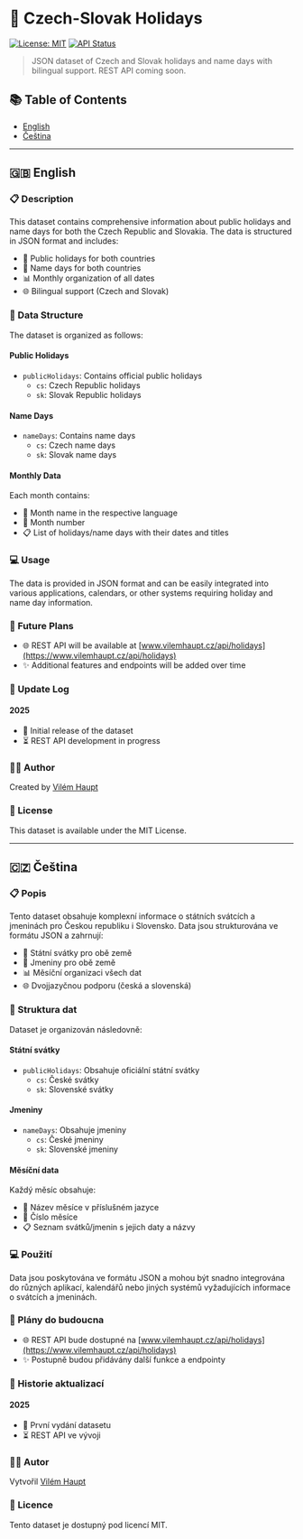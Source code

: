# 🎉 Czech-Slovak Holidays

[![License: MIT](https://img.shields.io/badge/License-MIT-yellow.svg)](https://opensource.org/licenses/MIT)
[![API Status](https://img.shields.io/badge/API-Coming%20Soon-blue)](https://www.vilemhaupt.cz/api/holidays)

> JSON dataset of Czech and Slovak holidays and name days with bilingual support. REST API coming soon.

## 📚 Table of Contents
- [English](#-english)
- [Čeština](#-čeština)

---

## 🇬🇧 English

### 📋 Description
This dataset contains comprehensive information about public holidays and name days for both the Czech Republic and Slovakia. The data is structured in JSON format and includes:

- 🎊 Public holidays for both countries
- 📅 Name days for both countries
- 📊 Monthly organization of all dates
- 🌐 Bilingual support (Czech and Slovak)

### 📁 Data Structure
The dataset is organized as follows:

#### Public Holidays
- `publicHolidays`: Contains official public holidays
  - `cs`: Czech Republic holidays
  - `sk`: Slovak Republic holidays

#### Name Days
- `nameDays`: Contains name days
  - `cs`: Czech name days
  - `sk`: Slovak name days

#### Monthly Data
Each month contains:
- 📝 Month name in the respective language
- 🔢 Month number
- 📋 List of holidays/name days with their dates and titles

### 💻 Usage
The data is provided in JSON format and can be easily integrated into various applications, calendars, or other systems requiring holiday and name day information.

### 🔮 Future Plans
- 🌐 REST API will be available at [www.vilemhaupt.cz/api/holidays](https://www.vilemhaupt.cz/api/holidays)
- ✨ Additional features and endpoints will be added over time

### 📝 Update Log
#### 2025
- 🚀 Initial release of the dataset
- ⏳ REST API development in progress

### 👨‍💻 Author
Created by [Vilém Haupt](https://github.com/justmajkofc)

### 📄 License
This dataset is available under the MIT License.

---

## 🇨🇿 Čeština

### 📋 Popis
Tento dataset obsahuje komplexní informace o státních svátcích a jmeninách pro Českou republiku i Slovensko. Data jsou strukturována ve formátu JSON a zahrnují:

- 🎊 Státní svátky pro obě země
- 📅 Jmeniny pro obě země
- 📊 Měsíční organizaci všech dat
- 🌐 Dvojjazyčnou podporu (česká a slovenská)

### 📁 Struktura dat
Dataset je organizován následovně:

#### Státní svátky
- `publicHolidays`: Obsahuje oficiální státní svátky
  - `cs`: České svátky
  - `sk`: Slovenské svátky

#### Jmeniny
- `nameDays`: Obsahuje jmeniny
  - `cs`: České jmeniny
  - `sk`: Slovenské jmeniny

#### Měsíční data
Každý měsíc obsahuje:
- 📝 Název měsíce v příslušném jazyce
- 🔢 Číslo měsíce
- 📋 Seznam svátků/jmenin s jejich daty a názvy

### 💻 Použití
Data jsou poskytována ve formátu JSON a mohou být snadno integrována do různých aplikací, kalendářů nebo jiných systémů vyžadujících informace o svátcích a jmeninách.

### 🔮 Plány do budoucna
- 🌐 REST API bude dostupné na [www.vilemhaupt.cz/api/holidays](https://www.vilemhaupt.cz/api/holidays)
- ✨ Postupně budou přidávány další funkce a endpointy

### 📝 Historie aktualizací
#### 2025
- 🚀 První vydání datasetu
- ⏳ REST API ve vývoji

### 👨‍💻 Autor
Vytvořil [Vilém Haupt](https://github.com/justmajkofc)

### 📄 Licence
Tento dataset je dostupný pod licencí MIT. 
